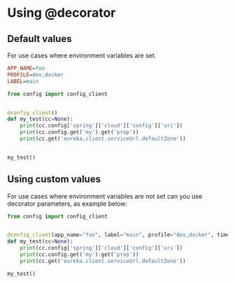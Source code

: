 # Using @decorator

## Default values

For use cases where environment variables are set.

``` ini title=".env"
APP_NAME=foo
PROFILE=dev,docker
LABEL=main
```

```python
from config import config_client


@config_client()
def my_test(cc=None):
    print(cc.config['spring']['cloud']['config']['uri'])
    print(cc.config.get('my').get('prop'))
    print(cc.get('eureka.client.serviceUrl.defaultZone'))


my_test()
```

## Using custom values

For use cases where environment variables are not set can you use decorator parameters, as example below:

```python
from config import config_client


@config_client(app_name="foo", label="main", profile="dev,docker", timeout=5.0)
def my_test(cc=None):
    print(cc.config['spring']['cloud']['config']['uri'])
    print(cc.config.get('my').get('prop'))
    print(cc.get('eureka.client.serviceUrl.defaultZone'))

my_test()
```
